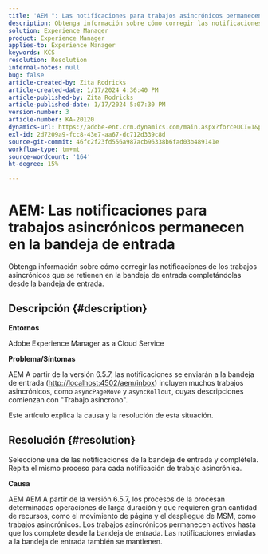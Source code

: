 ```yaml
---
title: 'AEM ": Las notificaciones para trabajos asincrónicos permanecen en la bandeja de entrada"'
description: Obtenga información sobre cómo corregir las notificaciones de los trabajos asincrónicos que se retienen en la bandeja de entrada.
solution: Experience Manager
product: Experience Manager
applies-to: Experience Manager
keywords: KCS
resolution: Resolution
internal-notes: null
bug: false
article-created-by: Zita Rodricks
article-created-date: 1/17/2024 4:36:40 PM
article-published-by: Zita Rodricks
article-published-date: 1/17/2024 5:07:30 PM
version-number: 3
article-number: KA-20120
dynamics-url: https://adobe-ent.crm.dynamics.com/main.aspx?forceUCI=1&pagetype=entityrecord&etn=knowledgearticle&id=094bc993-56b5-ee11-a569-6045bd006239
exl-id: 2d7209a9-fcc8-43e7-aa67-dc712d339c8d
source-git-commit: 46fc2f23fd556a987acb96338b6fad03b489141e
workflow-type: tm+mt
source-wordcount: '164'
ht-degree: 15%

---
```


# AEM: Las notificaciones para trabajos asincrónicos permanecen en la bandeja de entrada


Obtenga información sobre cómo corregir las notificaciones de los trabajos asincrónicos que se retienen en la bandeja de entrada completándolas desde la bandeja de entrada.

## Descripción {#description}


<b>Entornos</b>

Adobe Experience Manager as a Cloud Service

<b>Problema/Síntomas</b>

AEM A partir de la versión 6.5.7, las notificaciones se enviarán a la bandeja de entrada ([http://localhost:4502/aem/inbox](http://localhost:4502/aem/inbox)) incluyen muchos trabajos asincrónicos, como `asyncPageMove` y `asyncRollout`, cuyas descripciones comienzan con &quot;Trabajo asíncrono&quot;.

Este artículo explica la causa y la resolución de esta situación.




## Resolución {#resolution}


Seleccione una de las notificaciones de la bandeja de entrada y complétela. Repita el mismo proceso para cada notificación de trabajo asincrónica.

<b>Causa</b>

AEM AEM A partir de la versión 6.5.7, los procesos de la procesan determinadas operaciones de larga duración y que requieren gran cantidad de recursos, como el movimiento de página y el despliegue de MSM, como trabajos asincrónicos. Los trabajos asincrónicos permanecen activos hasta que los complete desde la bandeja de entrada. Las notificaciones enviadas a la bandeja de entrada también se mantienen.
